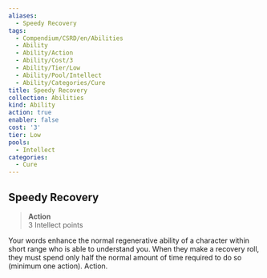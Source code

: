 ```yaml
---
aliases:
  - Speedy Recovery
tags:
  - Compendium/CSRD/en/Abilities
  - Ability
  - Ability/Action
  - Ability/Cost/3
  - Ability/Tier/Low
  - Ability/Pool/Intellect
  - Ability/Categories/Cure
title: Speedy Recovery
collection: Abilities
kind: Ability
action: true
enabler: false
cost: '3'
tier: Low
pools:
  - Intellect
categories:
  - Cure
---
```

## Speedy Recovery  
>**Action**  
>3 Intellect points
  
Your words enhance the normal regenerative ability of a character within short range who is able to understand you. When they make a recovery roll, they must spend only half the normal amount of time required to do so (minimum one action). Action.